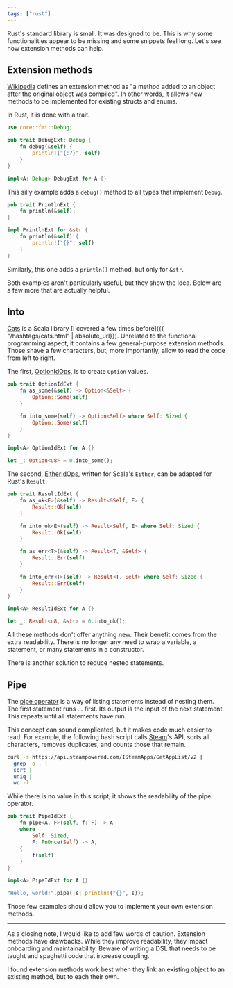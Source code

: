 ```yaml
---
tags: ["rust"]
---
```


Rust's standard library is small. It was designed to be. This is why some functionalities appear to be missing and some snippets feel long. Let's see how extension methods can help.

## Extension methods
[Wikipedia](https://en.wikipedia.org/wiki/Extension_method) defines an extension method as "a method added to an object after the original object was compiled". In other words, it allows new methods to be implemented for existing structs and enums.

In Rust, it is done with a trait.

```rust
use core::fmt::Debug;

pub trait DebugExt: Debug {
    fn debug(&self) {
        println!("{:?}", self)
    }
}

impl<A: Debug> DebugExt for A {}
```

This silly example adds a `debug()` method to all types that implement `Debug`.

```rust
pub trait PrintlnExt {
    fn println(&self);
}

impl PrintlnExt for &str {
    fn println(&self) {
        println!("{}", self)
    }
}
```

Similarly, this one adds a `println()` method, but only for `&str`.

Both examples aren't particularly useful, but they show the idea. Below are a few more that are actually helpful.


## Into
[Cats](https://typelevel.org/cats/) is a Scala library [I covered a few times before]({{ "/hashtags/cats.html" | absolute_url}}). Unrelated to the functional programming aspect, it contains a few general-purpose extension methods. Those shave a few characters, but, more importantly, allow to read the code from left to right.

The first, [OptionIdOps](https://typelevel.org/cats/api/cats/syntax/OptionIdOps.html), is to create `Option` values.

```rust
pub trait OptionIdExt {
    fn as_some(&self) -> Option<&Self> {
        Option::Some(self)
    }

    fn into_some(self) -> Option<Self> where Self: Sized {
        Option::Some(self)
    }
}

impl<A> OptionIdExt for A {}

let _: Option<u8> = 0.into_some();
```

The second, [EitherIdOps](https://typelevel.org/cats/api/cats/syntax/EitherIdOps.html), written for Scala's `Either`, can be adapted for Rust's `Result`.

```rust
pub trait ResultIdExt {
    fn as_ok<E>(&self) -> Result<&Self, E> {
        Result::Ok(self)
    }

    fn into_ok<E>(self) -> Result<Self, E> where Self: Sized {
        Result::Ok(self)
    }

    fn as_err<T>(&self) -> Result<T, &Self> {
        Result::Err(self)
    }

    fn into_err<T>(self) -> Result<T, Self> where Self: Sized {
        Result::Err(self)
    }
}

impl<A> ResultIdExt for A {}

let _: Result<u8, &str> = 0.into_ok();
```

All these methods don't offer anything new. Their benefit comes from the extra readability. There is no longer any need to wrap a variable, a statement, or many statements in a constructor.

There is another solution to reduce nested statements.

## Pipe
The [pipe operator](https://en.wikipedia.org/wiki/Pipeline_(Unix)) is a way of listing statements instead of nesting them. The first statement runs ... first. Its output is the input of the next statement. This repeats until all statements have run.

This concept can sound complicated, but it makes code much easier to read. For example, the following bash script calls [Steam](https://store.steampowered.com/)'s API, sorts all characters, removes duplicates, and counts those that remain.

```bash
curl -s https://api.steampowered.com/ISteamApps/GetAppList/v2 |
  grep -o . |
  sort |
  uniq |
  wc -l
```

While there is no value in this script, it shows the readability of the pipe operator.

```rust
pub trait PipeIdExt {
    fn pipe<A, F>(self, f: F) -> A
    where
        Self: Sized,
        F: FnOnce(Self) -> A,
    {
        f(self)
    }
}

impl<A> PipeIdExt for A {}

"Hello, world!".pipe(|s| println!("{}", s));
```

Those few examples should allow you to implement your own extension methods.

---

As a closing note, I would like to add few words of caution. Extension methods have drawbacks. While they improve readability, they impact onboarding and maintainability. Beware of writing a DSL that needs to be taught and spaghetti code that increase coupling.

I found extension methods work best when they link an existing object to an existing method, but to each their own.
